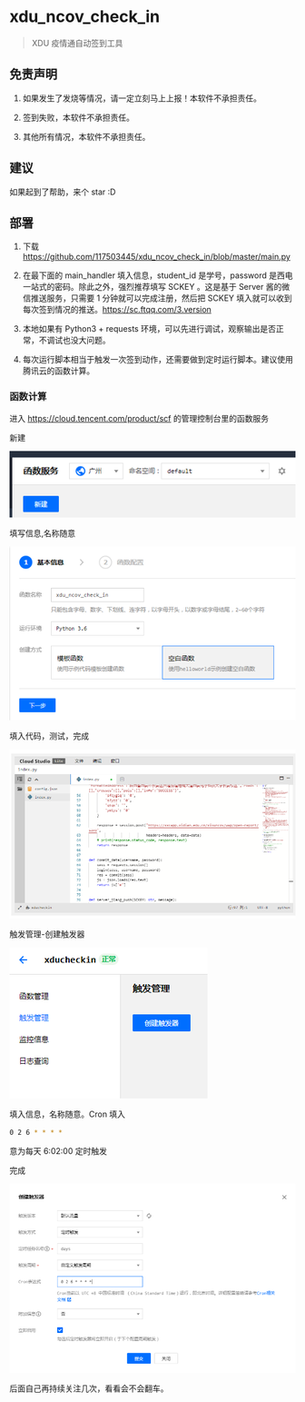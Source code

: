 # xdu_ncov_check_in

> XDU 疫情通自动签到工具

## 免责声明

1. 如果发生了发烧等情况，请一定立刻马上上报！本软件不承担责任。

2. 签到失败，本软件不承担责任。

3. 其他所有情况，本软件不承担责任。

## 建议

如果起到了帮助，来个 star :D

## 部署

1. 下载 <https://github.com/117503445/xdu_ncov_check_in/blob/master/main.py>

2. 在最下面的 main_handler 填入信息，student_id 是学号，password 是西电一站式的密码。除此之外，强烈推荐填写 SCKEY 。这是基于 Server 酱的微信推送服务，只需要 1 分钟就可以完成注册，然后把 SCKEY 填入就可以收到每次签到情况的推送。<https://sc.ftqq.com/3.version>

3. 本地如果有 Python3 + requests 环境，可以先进行调试，观察输出是否正常，不调试也没大问题。

4. 每次运行脚本相当于触发一次签到动作，还需要做到定时运行脚本。建议使用腾讯云的函数计算。

### 函数计算

进入 <https://cloud.tencent.com/product/scf> 的管理控制台里的函数服务

新建

![new](./images/new.png)

填写信息,名称随意

![info](./images/info.png)

填入代码，测试，完成

![info](./images/code.png)

触发管理-创建触发器

![trigger](./images/trigger.png)

填入信息，名称随意。Cron 填入

```sh
0 2 6 * * * *
```

意为每天 6:02:00 定时触发

完成

![create_trigger](./images/create_trigger.png)

后面自己再持续关注几次，看看会不会翻车。

